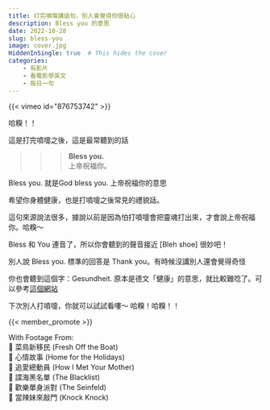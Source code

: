 ```yaml
---
title: 打完噴嚏講這句，別人會覺得你很貼心
description: Bless you 的意思
date: 2022-10-28
slug: bless-you
image: cover.jpg
HiddenInSingle: true  # This hides the cover 
categories:
    - 有影片
    - 看電影學英文
    - 每日一句
---
```



{{< vimeo id="876753742" >}}

哈糗！！

這是打完噴嚏之後，這是最常聽到的話 
>>> **Bless you.**  
>>> 上帝祝福你。

Bless you. 就是God bless you. 上帝祝福你的意思

希望你身體健康，也是打噴嚏之後常見的禮貌話。 

這句來源說法很多，據說以前是因為怕打噴嚏會把靈魂打出來，才會說上帝祝福你。哈糗～

Bless 和 You 連音了，所以你會聽到的聲音接近  [Bleh shoe]   很妙吧！

別人說 Bless you. 標準的回答是 Thank you。有時候沒講別人還會覺得奇怪

你也會聽到這個字：Gesundheit. 原本是德文「健康」的意思，就比較難唸了。可以參考[這個網站](https://getyarn.io/yarn-clip/693364c0-6e17-4c35-a471-77d4ec918a26)


下次別人打噴嚏，你就可以試試看嘍～
哈糗！哈糗！！

{{< member_promote >}}

With Footage From:  
🎥 菜鳥新移民 (Fresh Off the Boat)  
🎥 心情故事 (Home for the Holidays)  
🎥 追愛總動員 (How I Met Your Mother)  
🎥 諜海黑名單 (The Blacklist)  
🎥 歡樂單身派對 (The Seinfeld)  
🎥 當辣妹來敲門 (Knock Knock)  

